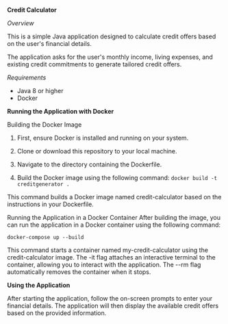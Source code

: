**Credit Calculator**

_Overview_

This is a simple Java application designed to calculate credit offers based on the user's financial details. 

The application asks for the user's monthly income, living expenses, and existing credit commitments to generate tailored credit offers.

_Requirements_
- Java 8 or higher
- Docker

**Running the Application with Docker**

Building the Docker Image
1. First, ensure Docker is installed and running on your system.

2. Clone or download this repository to your local machine.

3. Navigate to the directory containing the Dockerfile.

4. Build the Docker image using the following command:
`docker build -t creditgenerator .`

This command builds a Docker image named credit-calculator based on the instructions in your Dockerfile.

Running the Application in a Docker Container 
After building the image, you can run the application in a Docker container using the following command:

`docker-compose up --build`

This command starts a container named my-credit-calculator using the credit-calculator image. The -it flag attaches an interactive terminal to the container, allowing you to interact with the application. The --rm flag automatically removes the container when it stops.

**Using the Application**

After starting the application, follow the on-screen prompts to enter your financial details. 
The application will then display the available credit offers based on the provided information.


